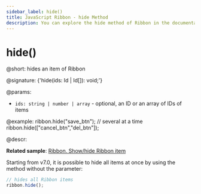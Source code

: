 ```yaml
---
sidebar_label: hide()
title: JavaScript Ribbon - hide Method 
description: You can explore the hide method of Ribbon in the documentation of the DHTMLX JavaScript UI library. Browse developer guides and API reference, try out code examples and live demos, and download a free 30-day evaluation version of DHTMLX Suite 7.
---
```


# hide()

@short: hides an item of Ribbon

@signature: {'hide(ids: Id | Id[]): void;'}

@params:
- `ids: string | number | array` - optional, an ID or an array of IDs of items

@example:
ribbon.hide("save_btn");
// several at a time
ribbon.hide(["cancel_btn","del_btn"]);

@descr:

**Related sample**: [Ribbon. Show/hide Ribbon item](https://snippet.dhtmlx.com/1jkf7954)

Starting from v7.0, it is possible to hide all items at once by using the method without the parameter:

~~~js
// hides all Ribbon items
ribbon.hide();
~~~

[comment]: # (@related: ribbon/operating_ribbon.md#hiding-and-showing-controls)
